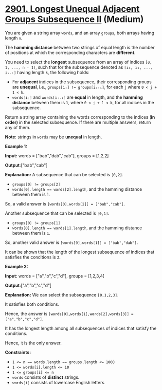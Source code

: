 # [2901. Longest Unequal Adjacent Groups Subsequence II][link] (Medium)

[link]: https://leetcode.com/problems/longest-unequal-adjacent-groups-subsequence-ii/

You are given a string array `words`, and an array `groups`, both arrays having length `n`.

The **hamming distance** between two strings of equal length is the number of positions at which the
corresponding characters are **different**.

You need to select the **longest** subsequence from an array of indices `[0, 1, ..., n - 1]`, such
that for the subsequence denoted as `[i₀, i₁, ..., iₖ₋₁]` having length `k`, the following holds:

- For **adjacent** indices in the subsequence, their corresponding groups are **unequal**, i.e.,
`groups[iⱼ] != groups[iⱼ₊₁]`, for each `j` where `0 < j + 1 < k`.
- `words[iⱼ]` and `words[iⱼ₊₁]` are **equal** in length, and the **hamming distance** between them is
`1`, where `0 < j + 1 < k`, for all indices in the subsequence.

Return a string array containing the words corresponding to the indices **(in order)** in the
selected subsequence. If there are multiple answers, return any of them.

**Note:** strings in `words` may be **unequal** in length.

**Example 1:**

**Input:** words = \["bab","dab","cab"\], groups = \[1,2,2\]

**Output:**\["bab","cab"\]

**Explanation:** A subsequence that can be selected is `[0,2]`.

- `groups[0] != groups[2]`
- `words[0].length == words[2].length`, and the hamming distance between them is 1.

So, a valid answer is `[words[0],words[2]] = ["bab","cab"]`.

Another subsequence that can be selected is `[0,1]`.

- `groups[0] != groups[1]`
- `words[0].length == words[1].length`, and the hamming distance between them is `1`.

So, another valid answer is `[words[0],words[1]] = ["bab","dab"]`.

It can be shown that the length of the longest subsequence of indices that satisfies the conditions
is `2`.

**Example 2:**

**Input:** words = \["a","b","c","d"\], groups = \[1,2,3,4\]

**Output:**\["a","b","c","d"\]

**Explanation:** We can select the subsequence `[0,1,2,3]`.

It satisfies both conditions.

Hence, the answer is `[words[0],words[1],words[2],words[3]] = ["a","b","c","d"]`.

It has the longest length among all subsequences of indices that satisfy the conditions.

Hence, it is the only answer.

**Constraints:**

- `1 <= n == words.length == groups.length <= 1000`
- `1 <= words[i].length <= 10`
- `1 <= groups[i] <= n`
- `words` consists of **distinct** strings.
- `words[i]` consists of lowercase English letters.
